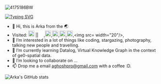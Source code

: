 
<!-- ![hero_wide_3](https://user-images.githubusercontent.com/71174892/201480375-9e39a456-7e72-4022-a131-909e5bc918f1.png) -->
![4175186BW](https://user-images.githubusercontent.com/71174892/201482577-2a0490b8-2321-45a2-b170-bb3295a023a6.jpg)

[![Typing SVG](https://readme-typing-svg.demolab.com?font=Fira+Code&pause=1000&color=F70000&center=true&width=800&lines=01011100+Hi+there%2C+I+am+Arka...+0011101010101;Currently+investigating+how+to+use+the+Knowledge+Graph+to+integrate+;large+amounts+of+data+from+various+sources+AND+in+different+formats+;under+common+semantics;0101010101001110001010101010101011010)](https://git.io/typing-svg)
 

- 👋 Hi, this is Arka from the 🌏 
- Visited: <img src=https://user-images.githubusercontent.com/71174892/201878701-12a4db49-5925-477e-92eb-6b2a84d5838b.png width="20"/> || <img src= https://user-images.githubusercontent.com/71174892/201880043-ab3a305a-eccd-40fb-85d0-7eb2ae616ff7.png width="14"/>,<img src=https://user-images.githubusercontent.com/71174892/201879030-29cd0848-ef32-46df-9a1d-12ad8258fbbb.png width="20"/>,<img src=https://user-images.githubusercontent.com/71174892/201879387-6614f7ff-931d-413a-ae2b-38f51fe56807.png width="20"/>,<img src=https://user-images.githubusercontent.com/71174892/201877973-1eccbf08-f5e0-4706-b39c-ee3d5ca123d4.png width="20"/>,<img src=https://user-images.githubusercontent.com/71174892/201880894-de386fa1-57af-4011-91fe-50602540d8fd.png width="20"/>,<img src= width="20"/>,
- 👀 I’m interested in a lot of things like coding, stargazing, photography, talking new people and travelling.
- 🌱 I’m currently learning Datalog, Virtual Knowledge Graph in the context of ge0-spatial data.
- 💞️ I’m looking to collaborate on ...
- 📫 Drop me a email [aghoshpro@gmail.com](mailto:aghoshpro@gmail.com) with a coffee :D. 

<!---
aghoshpro/aghoshpro is a ✨ special ✨ repository because its `README.md` (this file) appears on your GitHub profile.
You can click the Preview link to take a look at your changes.
--->

![Arka's GitHub stats](https://github-readme-stats.vercel.app/api?username=aghoshpro&theme=chartreuse-dark&show_icons=true)
<!--- ![Languages](https://github-readme-stats.vercel.app/api/top-langs/?username=aghoshpro&layout=compact) --->

